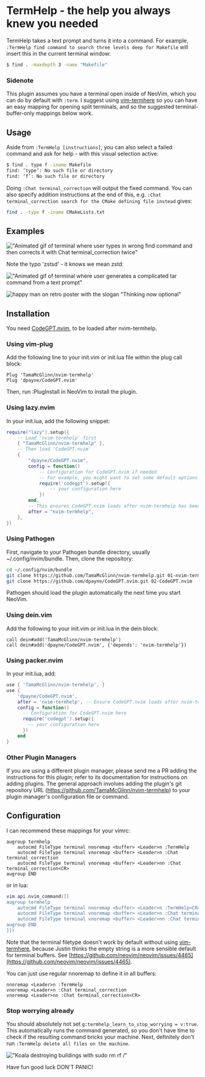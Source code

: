 # TermHelp - the help you always knew you needed

TermHelp takes a text prompt and turns it into a command. For example, `:TermHelp find command to search three levels deep for Makefile`
will insert this in the current terminal window:

```bash
$ find . -maxdepth 3 -name "Makefile"
```

### Sidenote

This plugin assumes you have a terminal open inside of NeoVim, which you can do by default with `:term`.
I suggest using [vim-termhere](https://github.com/TamaMcGlinn/vim-termhere) so you can have an easy mapping for opening split terminals,
and so the suggested terminal-buffer-only mappings below work.

## Usage

Aside from `:TermHelp [instructions]`, you can also select a failed command and ask for help - with this visual selection active:

```bash
$ find . type f -iname Makefile
find: ‘type’: No such file or directory
find: ‘f’: No such file or directory
```

Doing `:Chat terminal_correction` will output the fixed command. You can also specify addition instructions at the end of this,
e.g. `:Chat terminal_correction search for the CMake defining file instead` gives:

```bash
find . -type f -iname CMakeLists.txt
```

## Examples

!["Animated gif of terminal where user types in wrong find command and then corrects it with Chat terminal_correction twice"](https://i.imgur.com/zkuC0o3.gif)

Note the typo 'zstsd' - it knows we mean zstd:

!["Animated gif of terminal where user generates a complicated tar command from a text prompt"](https://i.imgur.com/eWvawLx.gif)

![happy man on retro poster with the slogan "Thinking now optional"](https://i.imgur.com/JgAdujk.png)

## Installation

You need [CodeGPT.nvim](https://github.com/dpayne/CodeGPT.nvim), to be loaded after nvim-termhelp.

### Using vim-plug

Add the following line to your init.vim or init.lua file within the plug call block:

```vim
Plug 'TamaMcGlinn/nvim-termhelp'
Plug 'dpayne/CodeGPT.nvim'
```

Then, run :PlugInstall in NeoVim to install the plugin.

### Using lazy.nvim

In your init.lua, add the following snippet:

```lua
require("lazy").setup({
    -- Load 'nvim-termhelp' first
    { "TamaMcGlinn/nvim-termhelp" },
    -- Then load 'CodeGPT.nvim'
    {
        "dpayne/CodeGPT.nvim",
        config = function()
            -- Configuration for CodeGPT.nvim if needed
            -- For example, you might want to set some default options or key mappings for CodeGPT
            require('codegpt').setup({
                -- your configuration here
            })
        end,
        -- This ensures CodeGPT.nvim loads after nvim-termhelp has been loaded
        after = "nvim-termhelp",
    },
})
```

### Using Pathogen

First, navigate to your Pathogen bundle directory, usually ~/.config/nvim/bundle. Then, clone the repository:

```bash
cd ~/.config/nvim/bundle
git clone https://github.com/TamaMcGlinn/nvim-termhelp.git 01-nvim-termhelp
git clone https://github.com/dpayne/CodeGPT.nvim.git 02-CodeGPT.nvim
```

Pathogen should load the plugin automatically the next time you start NeoVim.

### Using dein.vim

Add the following to your init.vim or init.lua in the dein block:

```vim
call dein#add('TamaMcGlinn/nvim-termhelp')
call dein#add('dpayne/CodeGPT.nvim', {'depends': 'nvim-termhelp'})
```

### Using packer.nvim

In your init.lua, add:

```lua
use { 'TamaMcGlinn/nvim-termhelp', }
use {
    'dpayne/CodeGPT.nvim',
    after = 'nvim-termhelp', -- Ensure CodeGPT.nvim loads after nvim-termhelp
    config = function()
      -- Configuration for CodeGPT.nvim here
      require('codegpt').setup({
        -- your configuration here
      })
    end
}
```

### Other Plugin Managers

If you are using a different plugin manager, please send me a PR adding the instructions for this plugin; refer to its documentation for instructions on adding plugins. The general approach involves adding the plugin's git repository URL (https://github.com/TamaMcGlinn/nvim-termhelp) to your plugin manager's configuration file or command.

## Configuration

I can recommend these mappings for your vimrc:

```vim
augroup termhelp
    autocmd FileType terminal nnoremap <buffer> <Leader>n :TermHelp 
    autocmd FileType terminal vnoremap <buffer> <Leader>n :Chat terminal_correction
    autocmd FileType terminal vnoremap <buffer> <Leader>nn :Chat terminal_correction<CR>
augroup END
```

or in lua:

```lua
vim.api.nvim_command([[
augroup termhelp
    autocmd FileType terminal nnoremap <buffer> <Leader>n :TermHelp<CR>
    autocmd FileType terminal vnoremap <buffer> <Leader>n :Chat terminal_correction
    autocmd FileType terminal vnoremap <buffer> <Leader>nn :Chat terminal_correction<CR>
augroup END
]])
```

Note that the terminal filetype doesn't work by default without using
[vim-termhere](https://github.com/TamaMcGlinn/vim-termhere), because Justin thinks the empty string is a more sensible default
for terminal buffers. See [https://github.com/neovim/neovim/issues/4465](https://github.com/neovim/neovim/issues/4465).

You can just use regular nnoremap to define it in all buffers:

```vim
nnoremap <Leader>n :TermHelp 
vnoremap <Leader>n :Chat terminal_correction 
vnoremap <Leader>nn :Chat terminal_correction<CR>
```

### Stop worrying already

You should absolutely not set `g:termhelp_learn_to_stop_worrying = v:true`. This automatically runs the command generated,
so you don't have time to check if the resulting command bricks your machine.
Next, definitely don't run `:TermHelp delete all files on the machine`.

!["Koala destroying buildings with sudo rm rf /"](https://i.imgur.com/Gr2BeM9.gif)

Have fun good luck DON'T PANIC!
